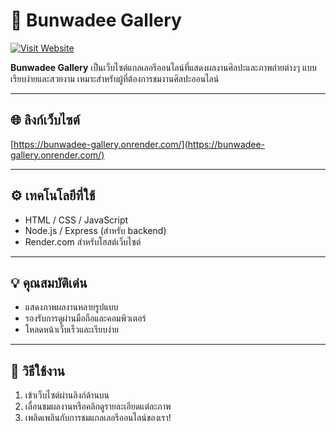 # 🌸 Bunwadee Gallery

[![Visit Website](https://img.shields.io/badge/Visit-Website-blue?style=for-the-badge)](https://bunwadee-gallery.onrender.com/)

**Bunwadee Gallery** เป็นเว็บไซต์แกลเลอรีออนไลน์ที่แสดงผลงานศิลปะและภาพถ่ายต่างๆ แบบเรียบง่ายและสวยงาม เหมาะสำหรับผู้ที่ต้องการชมงานศิลปะออนไลน์

---

## 🌐 ลิงก์เว็บไซต์
[https://bunwadee-gallery.onrender.com/](https://bunwadee-gallery.onrender.com/)

---

## ⚙️ เทคโนโลยีที่ใช้
- HTML / CSS / JavaScript
- Node.js / Express (สำหรับ backend)
- Render.com สำหรับโฮสต์เว็บไซต์

---

## 💡 คุณสมบัติเด่น
- แสดงภาพผลงานหลายรูปแบบ
- รองรับการดูผ่านมือถือและคอมพิวเตอร์
- โหลดหน้าเว็บเร็วและเรียบง่าย

---

## 📣 วิธีใช้งาน
1. เข้าเว็บไซต์ผ่านลิงก์ด้านบน
2. เลื่อนชมผลงานหรือคลิกดูรายละเอียดแต่ละภาพ
3. เพลิดเพลินกับการชมแกลเลอรีออนไลน์ของเรา!
